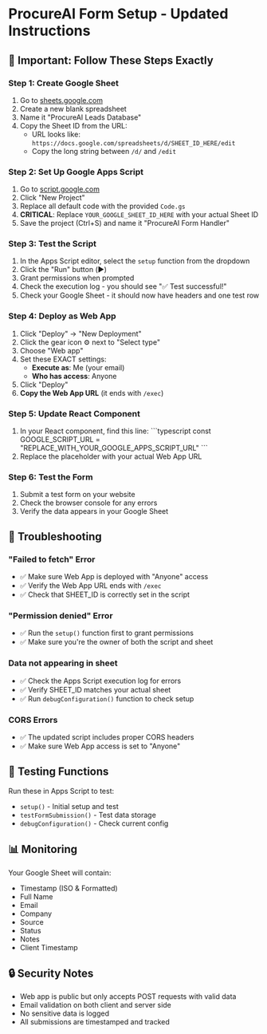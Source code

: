 # ProcureAI Form Setup - Updated Instructions

## 🚨 Important: Follow These Steps Exactly

### Step 1: Create Google Sheet
1. Go to [sheets.google.com](https://sheets.google.com)
2. Create a new blank spreadsheet
3. Name it "ProcureAI Leads Database"
4. Copy the Sheet ID from the URL:
   - URL looks like: `https://docs.google.com/spreadsheets/d/SHEET_ID_HERE/edit`
   - Copy the long string between `/d/` and `/edit`

### Step 2: Set Up Google Apps Script
1. Go to [script.google.com](https://script.google.com)
2. Click "New Project"
3. Replace all default code with the provided `Code.gs`
4. **CRITICAL**: Replace `YOUR_GOOGLE_SHEET_ID_HERE` with your actual Sheet ID
5. Save the project (Ctrl+S) and name it "ProcureAI Form Handler"

### Step 3: Test the Script
1. In the Apps Script editor, select the `setup` function from the dropdown
2. Click the "Run" button (▶️)
3. Grant permissions when prompted
4. Check the execution log - you should see "✅ Test successful!"
5. Check your Google Sheet - it should now have headers and one test row

### Step 4: Deploy as Web App
1. Click "Deploy" → "New Deployment"
2. Click the gear icon ⚙️ next to "Select type"
3. Choose "Web app"
4. Set these EXACT settings:
   - **Execute as**: Me (your email)
   - **Who has access**: Anyone
5. Click "Deploy"
6. **Copy the Web App URL** (it ends with `/exec`)

### Step 5: Update React Component
1. In your React component, find this line:
   \`\`\`typescript
   const GOOGLE_SCRIPT_URL = "REPLACE_WITH_YOUR_GOOGLE_APPS_SCRIPT_URL"
   \`\`\`
2. Replace the placeholder with your actual Web App URL

### Step 6: Test the Form
1. Submit a test form on your website
2. Check the browser console for any errors
3. Verify the data appears in your Google Sheet

## 🔧 Troubleshooting

### "Failed to fetch" Error
- ✅ Make sure Web App is deployed with "Anyone" access
- ✅ Verify the Web App URL ends with `/exec`
- ✅ Check that SHEET_ID is correctly set in the script

### "Permission denied" Error
- ✅ Run the `setup()` function first to grant permissions
- ✅ Make sure you're the owner of both the script and sheet

### Data not appearing in sheet
- ✅ Check the Apps Script execution log for errors
- ✅ Verify SHEET_ID matches your actual sheet
- ✅ Run `debugConfiguration()` function to check setup

### CORS Errors
- ✅ The updated script includes proper CORS headers
- ✅ Make sure Web App access is set to "Anyone"

## 🧪 Testing Functions

Run these in Apps Script to test:
- `setup()` - Initial setup and test
- `testFormSubmission()` - Test data storage
- `debugConfiguration()` - Check current config

## 📊 Monitoring

Your Google Sheet will contain:
- Timestamp (ISO & Formatted)
- Full Name
- Email
- Company
- Source
- Status
- Notes
- Client Timestamp

## 🔒 Security Notes

- Web app is public but only accepts POST requests with valid data
- Email validation on both client and server side
- No sensitive data is logged
- All submissions are timestamped and tracked

